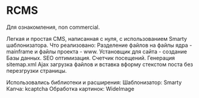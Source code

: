 # RCMS
Для ознакомления, non commercial.

Легкая и простая CMS, написанная с нуля, с использованием Smarty шаблонизатора.
Что реализовано:
Разделение файлов на файлы ядра - mainframe и файлы проекта - www.
Установщик для сайта - создание Базы данных.
SEO оптимизация.
Счетчик посещений.
Генерация sitemap.xml
Ajax загрузка файлов и вставка вформу стекстом поста без перезгрузки страницы.

Использовались библиотеки и расширения:
Шаблонизатор: Smarty
Капча: kcaptcha
Обработка картинок: WideImage
